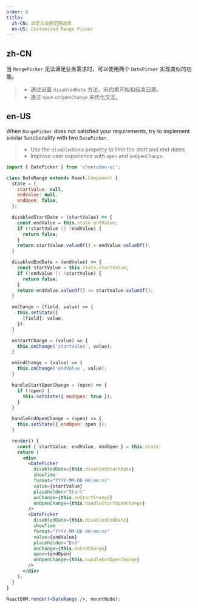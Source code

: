 ```yaml
---
order: 6
title:
  zh-CN: 自定义日期范围选择
  en-US: Customized Range Picker
---
```


## zh-CN

当 `RangePicker` 无法满足业务需求时，可以使用两个 `DatePicker` 实现类似的功能。
> * 通过设置 `disabledDate` 方法，来约束开始和结束日期。
> * 通过 `open` `onOpenChange` 来优化交互。

## en-US

When `RangePicker` does not satisfied your requirements, try to implement similar functionality with two `DatePicker`.
> * Use the `disabledDate` property to limit the start and end dates.
> * Improve user experience with `open` and `onOpenChange`.

````jsx
import { DatePicker } from 'choerodon-ui';

class DateRange extends React.Component {
  state = {
    startValue: null,
    endValue: null,
    endOpen: false,
  };

  disabledStartDate = (startValue) => {
    const endValue = this.state.endValue;
    if (!startValue || !endValue) {
      return false;
    }
    return startValue.valueOf() > endValue.valueOf();
  }

  disabledEndDate = (endValue) => {
    const startValue = this.state.startValue;
    if (!endValue || !startValue) {
      return false;
    }
    return endValue.valueOf() <= startValue.valueOf();
  }

  onChange = (field, value) => {
    this.setState({
      [field]: value,
    });
  }

  onStartChange = (value) => {
    this.onChange('startValue', value);
  }

  onEndChange = (value) => {
    this.onChange('endValue', value);
  }

  handleStartOpenChange = (open) => {
    if (!open) {
      this.setState({ endOpen: true });
    }
  }

  handleEndOpenChange = (open) => {
    this.setState({ endOpen: open });
  }

  render() {
    const { startValue, endValue, endOpen } = this.state;
    return (
      <div>
        <DatePicker
          disabledDate={this.disabledStartDate}
          showTime
          format="YYYY-MM-DD HH:mm:ss"
          value={startValue}
          placeholder="Start"
          onChange={this.onStartChange}
          onOpenChange={this.handleStartOpenChange}
        />
        <DatePicker
          disabledDate={this.disabledEndDate}
          showTime
          format="YYYY-MM-DD HH:mm:ss"
          value={endValue}
          placeholder="End"
          onChange={this.onEndChange}
          open={endOpen}
          onOpenChange={this.handleEndOpenChange}
        />
      </div>
    );
  }
}

ReactDOM.render(<DateRange />, mountNode);
````
